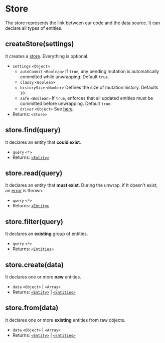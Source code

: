 # Store

The store represents the link between our code and the data source. It can declare all types of entities.

## createStore(settings)

It creates a [store](store.md). Everything is optional.

- `settings` `<Object>`
  - `autoCommit` `<Boolean>` If `true`, any pending mutation is automatically committed while unwrapping. Default `true`.
  - `classy` `<Boolean>`
  - `historySize` `<Number>` Defines the size of mutation history. Defaults `10`.
  - `safe` `<Boolean>` If `true`, enforces that all updated entities must be committed before unwrapping. Default `true`.
  - `driver` `<Object>` See [here](driver.md).
- Returns: `<Store>`

## store.find(query)

It declares an entity that **could exist**.

- `query` `<*>`
- Returns: [`<Entity>`](entity.md)

## store.read(query)

It declares an entity that **must exist**. During the unwrap, if It doesn't exist, an [error](errors.md#EMUT_NOT_FOUND) is thrown.

- `query` `<*>`
- Returns: [`<Entity>`](entity.md)

## store.filter(query)

It declares an **existing** group of entities.

- `query` `<*>`
- Returns: [`<Entities>`](entities.md)

## store.create(data)

It declares one or more **new** entities.

- `data` `<Object>` | `<Array>`
- Returns: [`<Entity>`](entity.md) | [`<Entities>`](entities.md)

## store.from(data)

It declares one or more **existing** entities from raw objects.

- `data` `<Object>` | `<Array>`
- Returns: [`<Entity>`](entity.md) | [`<Entities>`](entities.md)
